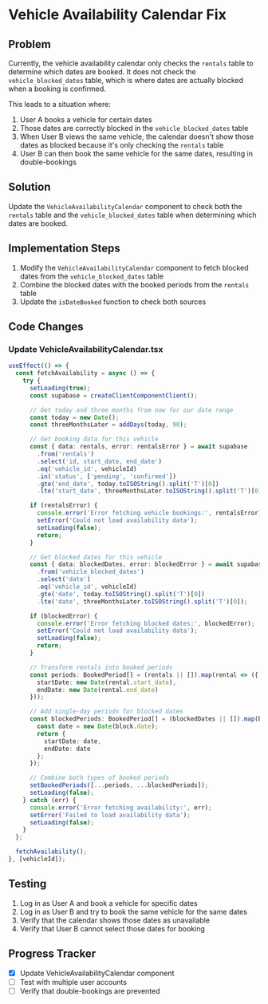# Vehicle Availability Calendar Fix

## Problem

Currently, the vehicle availability calendar only checks the `rentals` table to determine which dates are booked. It does not check the `vehicle_blocked_dates` table, which is where dates are actually blocked when a booking is confirmed.

This leads to a situation where:
1. User A books a vehicle for certain dates
2. Those dates are correctly blocked in the `vehicle_blocked_dates` table
3. When User B views the same vehicle, the calendar doesn't show those dates as blocked because it's only checking the `rentals` table
4. User B can then book the same vehicle for the same dates, resulting in double-bookings

## Solution

Update the `VehicleAvailabilityCalendar` component to check both the `rentals` table and the `vehicle_blocked_dates` table when determining which dates are booked.

## Implementation Steps

1. Modify the `VehicleAvailabilityCalendar` component to fetch blocked dates from the `vehicle_blocked_dates` table
2. Combine the blocked dates with the booked periods from the `rentals` table
3. Update the `isDateBooked` function to check both sources

## Code Changes

### Update VehicleAvailabilityCalendar.tsx

```typescript
useEffect(() => {
  const fetchAvailability = async () => {
    try {
      setLoading(true);
      const supabase = createClientComponentClient();

      // Get today and three months from now for our date range
      const today = new Date();
      const threeMonthsLater = addDays(today, 90);

      // Get booking data for this vehicle
      const { data: rentals, error: rentalsError } = await supabase
        .from('rentals')
        .select('id, start_date, end_date')
        .eq('vehicle_id', vehicleId)
        .in('status', ['pending', 'confirmed'])
        .gte('end_date', today.toISOString().split('T')[0])
        .lte('start_date', threeMonthsLater.toISOString().split('T')[0]);

      if (rentalsError) {
        console.error('Error fetching vehicle bookings:', rentalsError);
        setError('Could not load availability data');
        setLoading(false);
        return;
      }

      // Get blocked dates for this vehicle
      const { data: blockedDates, error: blockedError } = await supabase
        .from('vehicle_blocked_dates')
        .select('date')
        .eq('vehicle_id', vehicleId)
        .gte('date', today.toISOString().split('T')[0])
        .lte('date', threeMonthsLater.toISOString().split('T')[0]);

      if (blockedError) {
        console.error('Error fetching blocked dates:', blockedError);
        setError('Could not load availability data');
        setLoading(false);
        return;
      }

      // Transform rentals into booked periods
      const periods: BookedPeriod[] = (rentals || []).map(rental => ({
        startDate: new Date(rental.start_date),
        endDate: new Date(rental.end_date)
      }));

      // Add single-day periods for blocked dates
      const blockedPeriods: BookedPeriod[] = (blockedDates || []).map(block => {
        const date = new Date(block.date);
        return {
          startDate: date,
          endDate: date
        };
      });

      // Combine both types of booked periods
      setBookedPeriods([...periods, ...blockedPeriods]);
      setLoading(false);
    } catch (err) {
      console.error('Error fetching availability:', err);
      setError('Failed to load availability data');
      setLoading(false);
    }
  };

  fetchAvailability();
}, [vehicleId]);
```

## Testing

1. Log in as User A and book a vehicle for specific dates
2. Log in as User B and try to book the same vehicle for the same dates
3. Verify that the calendar shows those dates as unavailable
4. Verify that User B cannot select those dates for booking

## Progress Tracker

- [x] Update VehicleAvailabilityCalendar component
- [ ] Test with multiple user accounts
- [ ] Verify that double-bookings are prevented
